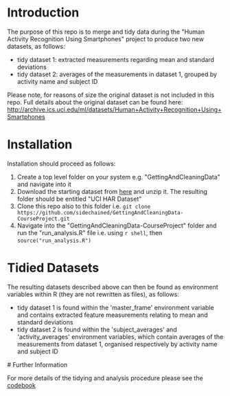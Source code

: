 # Introduction

The purpose of this repo is to merge and tidy data during the "Human Activity Recognition Using Smartphones" project to produce two new datasets, as follows:

- tidy dataset 1: extracted measurements regarding mean and standard deviations
- tidy dataset 2: averages of the measurements in dataset 1, grouped by activity name and subject ID

Please note, for reasons of size the original dataset is not included in this repo. Full details about the original dataset can be found here: http://archive.ics.uci.edu/ml/datasets/Human+Activity+Recognition+Using+Smartphones

# Installation

Installation should proceed as follows:

1. Create a top level folder on your system e.g. "GettingAndCleaningData" and navigate into it
2. Download the starting dataset from [here](https://d396qusza40orc.cloudfront.net/getdata%2Fprojectfiles%2FUCI%20HAR%20Dataset.zip) and unzip it. The resulting folder should be entitled "UCI HAR Dataset"
3. Clone this repo also to this folder i.e. `git clone https://github.com/sidechained/GettingAndCleaningData-CourseProject.git`
4. Navigate into the "GettingAndCleaningData-CourseProject" folder and run the "run_analysis.R" file i.e. using `r shell`, then `source("run_analysis.R")`

# Tidied Datasets

The resulting datasets described above can then be found as environment variables within R (they are not rewritten as files), as follows:

- tidy dataset 1 is found within the 'master_frame' environment variable and contains extracted feature measurements relating to mean and standard deviations
- tidy dataset 2 is found within the 'subject_averages' and 'activity_averages' environment variables, which contain averages of the measurements from dataset 1, organised respectively by activity name and subject ID

# Further Information

For more details of the tidying and analysis procedure please see the [codebook](CodeBook.md)
